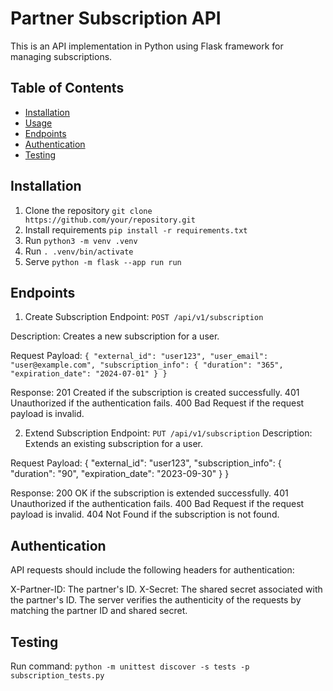 # Partner Subscription API

This is an API implementation in Python using Flask framework for managing subscriptions.

## Table of Contents

- [Installation](#installation)
- [Usage](#usage)
- [Endpoints](#endpoints)
- [Authentication](#authentication)
- [Testing](#testing)

## Installation

1. Clone the repository `git clone https://github.com/your/repository.git`
2. Install requirements `pip install -r requirements.txt`
3. Run `python3 -m venv .venv`
3. Run `. .venv/bin/activate`
4. Serve `python -m flask --app run run`

## Endpoints

1. Create Subscription
Endpoint: `POST /api/v1/subscription`

Description: Creates a new subscription for a user.

Request Payload:
`{
  "external_id": "user123",
  "user_email": "user@example.com",
  "subscription_info": {
    "duration": "365",
    "expiration_date": "2024-07-01"
  }
}`

Response:
201 Created if the subscription is created successfully.
401 Unauthorized if the authentication fails.
400 Bad Request if the request payload is invalid.

2. Extend Subscription
Endpoint: `PUT /api/v1/subscription`
Description: Extends an existing subscription for a user.

Request Payload:
{
  "external_id": "user123",
  "subscription_info": {
    "duration": "90",
    "expiration_date": "2023-09-30"
  }
}

Response:
200 OK if the subscription is extended successfully.
401 Unauthorized if the authentication fails.
400 Bad Request if the request payload is invalid.
404 Not Found if the subscription is not found.

## Authentication
API requests should include the following headers for authentication:

X-Partner-ID: The partner's ID.
X-Secret: The shared secret associated with the partner's ID.
The server verifies the authenticity of the requests by matching the partner ID and shared secret.

## Testing

Run command: `python -m unittest discover -s tests -p subscription_tests.py`